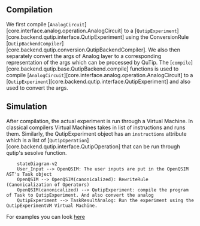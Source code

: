 ## Compilation

We first compile [`AnalogCircuit`][core.interface.analog.operation.AnalogCircuit] to a [`QutipExperiment`][core.backend.qutip.interface.QutipExperiment] using the ConversionRule [`QutipBackendCompiler`][core.backend.qutip.conversion.QutipBackendCompiler]. We also then separately convert the args of Analog layer to a corresponding representation of the args which can be processed by QuTip. The [`compile`][core.backend.qutip.base.QutipBackend.compile] functions is used to compile [`AnalogCircuit`][core.interface.analog.operation.AnalogCircuit] to a [`QutipExperiment`][core.backend.qutip.interface.QutipExperiment] and also used to convert the args.

## Simulation

After compilation, the actual experiment is run through a Virtual Machine. In classical compilers Virtual Machines takes in list of instructions and runs them. Similarly, the QutipExperiment object has an `instructions` attribute which is a list of [`QutipOperation`][core.backend.qutip.interface.QutipOperation] that can be run through qutip's sesolve function.

```mermaid
    stateDiagram-v2
    User_Input --> OpenQSIM: The user inputs are put in the OpenQSIM AST's Task object
    OpenQSIM --> OpenQSIM(canonicalized): RewriteRule (Canonicalization of Operators)
    OpenQSIM(canonicalized) --> QutipExperiment: compile the program of Task to QutipExperiment. And also convert the analog
    QutipExperiment --> TaskResultAnalog: Run the experiment using the QutipExperimentVM Virtual Machine.
```

For examples you can look [here](\examples)
